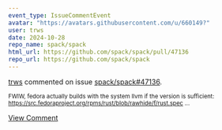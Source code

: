 ```yaml
---
event_type: IssueCommentEvent
avatar: "https://avatars.githubusercontent.com/u/660149?"
user: trws
date: 2024-10-28
repo_name: spack/spack
html_url: https://github.com/spack/spack/pull/47136
repo_url: https://github.com/spack/spack
---
```


<a href='https://github.com/trws' target='_blank'>trws</a> commented on issue <a href='https://github.com/spack/spack/pull/47136' target='_blank'>spack/spack#47136</a>.

<small>FWIW, fedora actually builds with the system llvm if the version is sufficient: https://src.fedoraproject.org/rpms/rust/blob/rawhide/f/rust.spec...</small>

<a href='https://github.com/spack/spack/pull/47136' target='_blank'>View Comment</a>